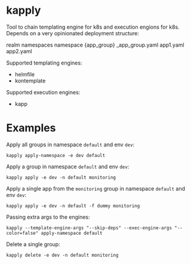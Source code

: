 # kapply

Tool to chain templating engine for k8s and execution engions for k8s. Depends on a very opinionated deployment structure:

realm
   namespaces
        namespace
            {app_group}
                _app_group.yaml
                app1.yaml
                app2.yaml

Supported templating engines:
- helmfile
- kontemplate

Supported execution engines:
- kapp

# Examples

Apply all groups in namespace `default` and env `dev`:

```
kapply apply-namespace -e dev default
```


Apply a group in namespace `default` and env `dev`:

```
kapply apply -e dev -n default monitoring
```

Apply a single app from the `monitoring` group in namespace `default` and env `dev`:

```
kapply apply -e dev -n default -f dummy monitoring
```

Passing extra args to the engines:

```
kapply --template-engine-args "--skip-deps" --exec-engine-args "--color=false" apply-namespace default
```

Delete a single group:

```
kapply delete -e dev -n default monitoring
```
